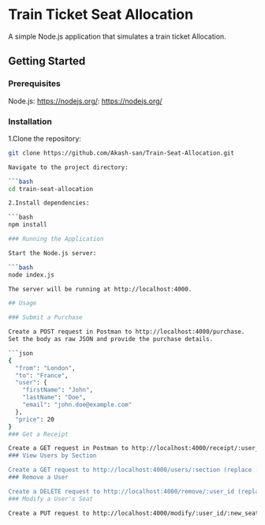 # Train Ticket Seat Allocation

A simple Node.js application that simulates a train ticket Allocation.

## Getting Started

### Prerequisites

Node.js: https://nodejs.org/: https://nodejs.org/
### Installation

1.Clone the repository:

```bash
git clone https://github.com/Akash-san/Train-Seat-Allocation.git

Navigate to the project directory:

```bash
cd train-seat-allocation

2.Install dependencies:

```bash
npm install

### Running the Application

Start the Node.js server:

```bash
node index.js

The server will be running at http://localhost:4000.

## Usage

### Submit a Purchase

Create a POST request in Postman to http://localhost:4000/purchase.
Set the body as raw JSON and provide the purchase details.

```json
{
  "from": "London",
  "to": "France",
  "user": {
    "firstName": "John",
    "lastName": "Doe",
    "email": "john.doe@example.com"
  },
  "price": 20
}
### Get a Receipt

Create a GET request in Postman to http://localhost:4000/receipt/:user_id (replace :user_id with the actual user's name).
### View Users by Section

Create a GET request to http://localhost:4000/users/:section (replace :section with either sectionA or sectionB).
### Remove a User

Create a DELETE request to http://localhost:4000/remove/:user_id (replace :user_id with the actual user's name).
### Modify a User's Seat

Create a PUT request to http://localhost:4000/modify/:user_id/:new_seat (replace :user_id with the actual user's name and :new_seat with the new seat number).
